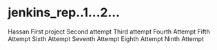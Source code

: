 # jenkins_rep..1...2...
Hassan
First project
Second attempt
Third attempt
Fourth Attempt
Fifth Attempt
Sixth Attempt
Seventh Attempt
Eighth Attempt
Ninth Attempt
